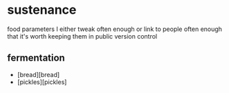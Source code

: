 # sustenance

food parameters I either tweak often enough or link to people often enough that it's worth keeping them in public version control

## fermentation
- [bread][bread]
- [pickles][pickles]
